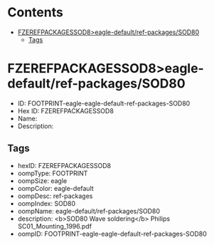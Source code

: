 



Contents
========

* [FZEREFPACKAGESSOD8>eagle-default/ref-packages/SOD80](#fzerefpackagessod8eagle-defaultref-packagessod80)
	* [Tags](#tags)

# FZEREFPACKAGESSOD8>eagle-default/ref-packages/SOD80

- ID: FOOTPRINT-eagle-eagle-default-ref-packages-SOD80
- Hex ID: FZEREFPACKAGESSOD8
- Name: 
- Description: 

## Tags

- hexID: FZEREFPACKAGESSOD8
- oompType: FOOTPRINT
- oompSize: eagle
- oompColor: eagle-default
- oompDesc: ref-packages
- oompIndex: SOD80
- oompName: eagle-default/ref-packages/SOD80
- description: &lt;b&gt;SOD80 Wave soldering&lt;/b&gt; Philips SC01_Mounting_1996.pdf
- oompID: FOOTPRINT-eagle-eagle-default-ref-packages-SOD80

